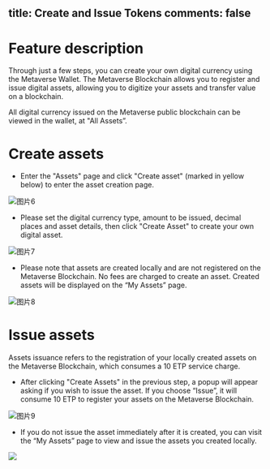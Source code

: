 title: Create and Issue Tokens
comments: false
---

# Feature description
Through just a few steps, you can create your own digital currency using the Metaverse Wallet. The Metaverse Blockchain allows you to register and issue digital assets, allowing you to digitize your assets and transfer value on a blockchain.

All digital currency issued on the Metaverse public blockchain can be viewed in the wallet, at "All Assets”. 


# Create assets
-   Enter the "Assets" page and click "Create asset" (marked in yellow below) to enter the asset creation page.

![图片6](https://i.imgur.com/ITuiBOZ.png)
- Please set the digital currency type, amount to be issued, decimal places and asset details, then click "Create Asset" to create your own digital asset.

![图片7](https://i.imgur.com/tJQBiXg.png)
- Please note that assets are created locally and are not registered on the Metaverse Blockchain. No fees are charged to create an asset. Created assets will be displayed on the “My Assets” page.

![图片8](https://i.imgur.com/QwoFFSc.png)

# Issue assets
Assets issuance refers to the registration of your locally created assets on the Metaverse Blockchain, which consumes a 10 ETP service charge.
- After clicking "Create Assets" in the previous step, a popup will appear asking if you wish to issue the asset. If you choose “Issue”, it will consume 10 ETP to register your assets on the Metaverse Blockchain.

![图片9](https://i.imgur.com/G2PnojF.png)
- If you do not issue the asset immediately after it is created, you can visit the “My Assets” page to view and issue the assets you created locally.

![](https://i.imgur.com/RNpszcQ.png)


